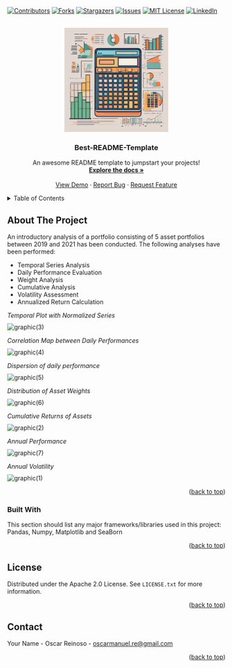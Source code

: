 <!-- Improved compatibility of back to top link: See: https://github.com/othneildrew/Best-README-Template/pull/73 -->
<a name="readme-top"></a>
<!--
*** Thanks for checking out the Best-README-Template. If you have a suggestion
*** that would make this better, please fork the repo and create a pull request
*** or simply open an issue with the tag "enhancement".
*** Don't forget to give the project a star!
*** Thanks again! Now go create something AMAZING! :D
-->



<!-- PROJECT SHIELDS -->
<!--
*** I'm using markdown "reference style" links for readability.
*** Reference links are enclosed in brackets [ ] instead of parentheses ( ).
*** See the bottom of this document for the declaration of the reference variables
*** for contributors-url, forks-url, etc. This is an optional, concise syntax you may use.
*** https://www.markdownguide.org/basic-syntax/#reference-style-links
-->
[![Contributors][contributors-shield]][contributors-url]
[![Forks][forks-shield]][forks-url]
[![Stargazers][stars-shield]][stars-url]
[![Issues][issues-shield]][issues-url]
[![MIT License][license-shield]][license-url]
[![LinkedIn][linkedin-shield]][linkedin-url]



<!-- PROJECT LOGO -->
<br />
<div align="center">
  <a href="https://github.com/othneildrew/Best-README-Template">
    <img src="images/logo.png" alt="Logo" width="240" height="240">
  </a>

  <h3 align="center">Best-README-Template</h3>

  <p align="center">
    An awesome README template to jumpstart your projects!
    <br />
    <a href="https://github.com/othneildrew/Best-README-Template"><strong>Explore the docs »</strong></a>
    <br />
    <br />
    <a href="https://github.com/othneildrew/Best-README-Template">View Demo</a>
    ·
    <a href="https://github.com/othneildrew/Best-README-Template/issues">Report Bug</a>
    ·
    <a href="https://github.com/othneildrew/Best-README-Template/issues">Request Feature</a>
  </p>
</div>



<!-- TABLE OF CONTENTS -->
<details>
  <summary>Table of Contents</summary>
  <ol>
    <li>
      <a href="#about-the-project">About The Project</a>
      <ul>
        <li><a href="#built-with">Built With</a></li>
    <li><a href="#license">License</a></li>
    <li><a href="#contact">Contact</a></li>
  </ol>
</details>

<!-- ABOUT THE PROJECT -->
## About The Project

An introductory analysis of a portfolio consisting of 5 asset portfolios between 2019 and 2021 has been conducted. The following analyses have been performed:

* Temporal Series Analysis
* Daily Performance Evaluation
* Weight Analysis
* Cumulative Analysis
* Volatility Assessment
* Annualized Return Calculation

<!-- CONCLUSIONS -->

<p style="align: center; margin-bottom: 10px; font-style: italic;">Temporal Plot with Normalized Series</p>
<img src="https://github.com/OSCGRA/portfolio-analysis/assets/77927558/4436163f-9f8d-4393-a161-3727c3b6af6d" alt="graphic(3)" />
<p style="align: center; margin-bottom: 10px; font-style: italic;">Correlation Map between Daily Performances</p>
<img src="https://github.com/OSCGRA/portfolio-analysis/assets/77927558/a9c3fdb8-8e3d-4454-b9f6-a3a1f5e4bb3a" alt="graphic(4)" />
<p style="align: center; margin-bottom: 10px; font-style: italic;">Dispersion of daily performance</p>
<img src="https://github.com/OSCGRA/portfolio-analysis/assets/77927558/5b9bc3f8-de35-4c32-b0fb-6af0f4119d86" alt="graphic(5)" />
<p style="align: center; margin-bottom: 10px; font-style: italic;">Distribution of Asset Weights</p>
<img src="https://github.com/OSCGRA/portfolio-analysis/assets/77927558/a9857be3-4d03-48e7-a3f8-05f8da597dd5" alt="graphic(6)" />
<p style="align: center; margin-bottom: 10px; font-style: italic;">Cumulative Returns of Assets</p>
<img src="https://github.com/OSCGRA/portfolio-analysis/assets/77927558/cefb370c-0888-43b9-b770-a10e77ff8a29" alt="graphic(2)" />
<p style="align: center; margin-bottom: 10px; font-style: italic;">Annual Performance</p>
<img src="https://github.com/OSCGRA/portfolio-analysis/assets/77927558/e0e4a719-9a04-42db-b5d2-c72827460612" alt="graphic(7)" />
<p style="align: center; margin-bottom: 10px; font-style: italic;">Annual Volatility</p>
<img src="https://github.com/OSCGRA/portfolio-analysis/assets/77927558/16d8af48-7ba6-4be1-86c6-566ab099faa9" alt="graphic(1)" />


<p align="right">(<a href="#readme-top">back to top</a>)</p>


### Built With

This section should list any major frameworks/libraries used in this project: Pandas, Numpy, Matplotlib and SeaBorn

<p align="right">(<a href="#readme-top">back to top</a>)</p>

<!-- LICENSE -->
## License

Distributed under the Apache 2.0 License. See `LICENSE.txt` for more information.

<p align="right">(<a href="#readme-top">back to top</a>)</p>

<!-- CONTACT -->
## Contact

Your Name - Oscar Reinoso - oscarmanuel.re@gmail.com

<p align="right">(<a href="#readme-top">back to top</a>)</p>

<!-- MARKDOWN LINKS & IMAGES -->
<!-- https://www.markdownguide.org/basic-syntax/#reference-style-links -->
[contributors-shield]: https://img.shields.io/github/contributors/othneildrew/Best-README-Template.svg?style=for-the-badge
[contributors-url]: https://github.com/othneildrew/Best-README-Template/graphs/contributors
[forks-shield]: https://img.shields.io/github/forks/othneildrew/Best-README-Template.svg?style=for-the-badge
[forks-url]: https://github.com/othneildrew/Best-README-Template/network/members
[stars-shield]: https://img.shields.io/github/stars/othneildrew/Best-README-Template.svg?style=for-the-badge
[stars-url]: https://github.com/othneildrew/Best-README-Template/stargazers
[issues-shield]: https://img.shields.io/github/issues/othneildrew/Best-README-Template.svg?style=for-the-badge
[issues-url]: https://github.com/othneildrew/Best-README-Template/issues
[license-shield]: https://img.shields.io/github/license/othneildrew/Best-README-Template.svg?style=for-the-badge
[license-url]: https://github.com/othneildrew/Best-README-Template/blob/master/LICENSE.txt
[linkedin-shield]: https://img.shields.io/badge/-LinkedIn-black.svg?style=for-the-badge&logo=linkedin&colorB=555
[linkedin-url]: https://linkedin.com/in/othneildrew
[product-screenshot]: images/screenshot.png
[Next.js]: https://img.shields.io/badge/next.js-000000?style=for-the-badge&logo=nextdotjs&logoColor=white
[Next-url]: https://nextjs.org/
[React.js]: https://img.shields.io/badge/React-20232A?style=for-the-badge&logo=react&logoColor=61DAFB
[React-url]: https://reactjs.org/
[Vue.js]: https://img.shields.io/badge/Vue.js-35495E?style=for-the-badge&logo=vuedotjs&logoColor=4FC08D
[Vue-url]: https://vuejs.org/
[Angular.io]: https://img.shields.io/badge/Angular-DD0031?style=for-the-badge&logo=angular&logoColor=white
[Angular-url]: https://angular.io/
[Svelte.dev]: https://img.shields.io/badge/Svelte-4A4A55?style=for-the-badge&logo=svelte&logoColor=FF3E00
[Svelte-url]: https://svelte.dev/
[Laravel.com]: https://img.shields.io/badge/Laravel-FF2D20?style=for-the-badge&logo=laravel&logoColor=white
[Laravel-url]: https://laravel.com
[Bootstrap.com]: https://img.shields.io/badge/Bootstrap-563D7C?style=for-the-badge&logo=bootstrap&logoColor=white
[Bootstrap-url]: https://getbootstrap.com
[JQuery.com]: https://img.shields.io/badge/jQuery-0769AD?style=for-the-badge&logo=jquery&logoColor=white
[JQuery-url]: https://jquery.com 
